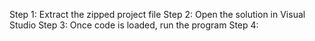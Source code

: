 Step 1: Extract the zipped project file
Step 2: Open the solution in Visual Studio 
Step 3: Once code is loaded, run the program 
Step 4: 

